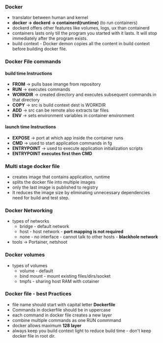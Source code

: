 
### Docker
* translator between human and kernel
* **docker -> dockerd -> containerd(runtime)** (to run containers)
* dockerd offers other features like volumes, logs, ux than containerd
* containers lasts only till the program you started with it lasts. It will stop immediately after the program exists.
* build context - Docker demon copies all the content in build context before building docker file.
  


### Docker File commands
#### build time Instructions
*  **FROM**      -> pulls base imange from repository
*  **RUN**       -> executes commands
*  **WORKDIR**   -> created directory and executes subsequent commands in that directory
*  **COPY**      -> src is build context dest is WORKDIR
*  **ADD**       -> src can be remote also extracts tar files
*  **ENV**       -> sets environment variables in container environment

#### launch time Instructions
*  **EXPOSE**    -> port at which app inside the container runs
*  **CMD**        -> used to start application commands in fg
*  **ENTRYPOINT** ->  used to execute application initialization scripts
*  **ENTRYPOINT executes first then CMD**

### Multi stage docker file
* creates image that contains application, runtime 
* splits the docker file into multiple images
* only the last image is published to registry
* It reduces the image size by eliminating unnecessary dependencies need for build and test step.

### Docker Networking
* types of networks
  * bridge - default network
  * host - host network - **port mapping is not required** 
  * none - no interface - cannot talk to other hosts - **blackhole network**
* tools -> Portainer, netshoot

### Docker volumes
* types of volumes
  *  volume - default
  *  bind mount - mount existing files/dirs/socket
  *  tmpfs  - sharing host RAM with cotainer 



### Docker file - best Practices
* file name should start with capital letter **Dockerfile**
* Commands in dockerfile should be in uppercase
* each command in docker file creates a new layer
* combine multiple commands as one RUN commmand
* docker allows maximum **128 layer**
* always keep you build context light to reduce build time - don't keep docker file in root dir.
  
